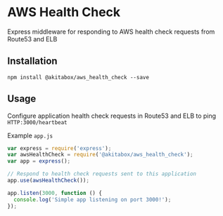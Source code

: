 # AWS Health Check
Express middleware for responding to AWS health check requests from Route53 and ELB

## Installation
`npm install @akitabox/aws_health_check --save`

## Usage

Configure application health check requests in Route53 and ELB to ping `HTTP:3000/heartbeat`

Example `app.js`
```javascript
var express = require('express');
var awsHealthCheck = require('@akitabox/aws_health_check');
var app = express();

// Respond to health check requests sent to this application
app.use(awsHealthCheck());

app.listen(3000, function () {
  console.log('Simple app listening on port 3000!');
});

```
